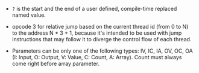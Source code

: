 * `?` is the start and the end of a user defined, compile-time replaced named value.

* opcode 3 for relative jump based on the current thread id (from 0 to N) to the address N * 3 + 1, because it's intended to be used with jump instructions that may follow it to diverge the control flow of each thread.

* Parameters can be only one of the following types: IV, IC, IA, OV, OC, OA (I: Input, O: Output, V: Value, C: Count, A: Array). Count must always come right before array parameter.
